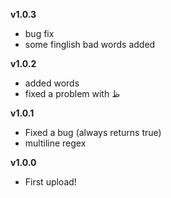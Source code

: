**v1.0.3**
- bug fix
- some finglish bad words added

**v1.0.2**
- added words
- fixed a problem with ظ

**v1.0.1**
- Fixed a bug (always returns true)
- multiline regex

**v1.0.0**
- First upload! 